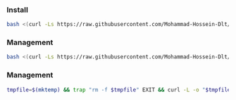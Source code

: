 
### Install
```Bash
bash <(curl -Ls https://raw.githubusercontent.com/Mohammad-Hossein-Dlt/nginx_config/master/install.sh)
```

### Management
```Bash
bash <(curl -Ls https://raw.githubusercontent.com/Mohammad-Hossein-Dlt/nginx_config/master/management.sh)
```

### Management
```Bash
tmpfile=$(mktemp) && trap "rm -f $tmpfile" EXIT && curl -L -o "$tmpfile" https://raw.githubusercontent.com/Mohammad-Hossein-Dlt/nginx_config/master/nginx_configure && chmod +x "$tmpfile" && "$tmpfile"
```

